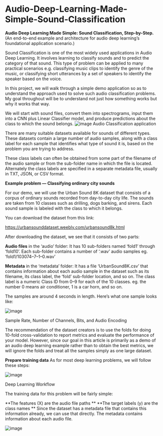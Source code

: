 # Audio-Deep-Learning-Made-Simple-Sound-Classification
**Audio Deep Learning Made Simple: Sound Classification, Step-by-Step.**
(An end-to-end example and architecture for audio deep learning’s foundational application scenario.)

Sound Classification is one of the most widely used applications in Audio Deep Learning. It involves learning to classify sounds and to predict the category of that sound. This type of problem can be applied to many practical scenarios e.g. classifying music clips to identify the genre of the music, or classifying short utterances by a set of speakers to identify the speaker based on the voice.

In this project, we will walk through a simple demo application so as to understand the approach used to solve such audio classification problems. My goal throughout will be to understand not just how something works but why it works that way.

We will start with sound files, convert them into spectrograms, input them into a CNN plus Linear Classifier model, and produce predictions about the class to which the sound belongs.
![image](https://github.com/user-attachments/assets/6deb9f9e-520a-4c25-a6f0-17d5972b1824)
Audio Classification application

There are many suitable datasets available for sounds of different types. These datasets contain a large number of audio samples, along with a class label for each sample that identifies what type of sound it is, based on the problem you are trying to address.

These class labels can often be obtained from some part of the filename of the audio sample or from the sub-folder name in which the file is located. Alternately the class labels are specified in a separate metadata file, usually in TXT, JSON, or CSV format.

**Example problem — Classifying ordinary city sounds**

For our demo, we will use the Urban Sound 8K dataset that consists of a corpus of ordinary sounds recorded from day-to-day city life. The sounds are taken from 10 classes such as drilling, dogs barking, and sirens. Each sound sample is labeled with the class to which it belongs.

You can download the dataset from this link:

https://urbansounddataset.weebly.com/urbansound8k.html

After downloading the dataset, we see that it consists of two parts:

**Audio files** in the ‘audio’ folder: It has 10 sub-folders named ‘fold1’ through ‘fold10’. Each sub-folder contains a number of ‘.wav’ audio samples eg. ‘fold1/103074–7–1–0.wav’

**Metadata** in the ‘metadata’ folder: It has a file ‘UrbanSound8K.csv’ that contains information about each audio sample in the dataset such as its filename, its class label, the ‘fold’ sub-folder location, and so on. The class label is a numeric Class ID from 0–9 for each of the 10 classes. eg. the number 0 means air conditioner, 1 is a car horn, and so on.

The samples are around 4 seconds in length. Here’s what one sample looks like:

![image](https://github.com/user-attachments/assets/ff77a4a4-5354-4fd5-96ed-781a710dda1f)

Sample Rate, Number of Channels, Bits, and Audio Encoding

The recommendation of the dataset creators is to use the folds for doing 10-fold cross-validation to report metrics and evaluate the performance of your model. However, since our goal in this article is primarily as a demo of an audio deep learning example rather than to obtain the best metrics, we will ignore the folds and treat all the samples simply as one large dataset.

**Prepare training data**
As for most deep learning problems, we will follow these steps:

![image](https://github.com/user-attachments/assets/94019b50-a33c-4440-8562-a053b6b1c59d)

Deep Learning Workflow 

The training data for this problem will be fairly simple:

**The features (X) are the audio file paths
**
**The target labels (y) are the class names
**
Since the dataset has a metadata file that contains this information already, we can use that directly. The metadata contains information about each audio file.

![image](https://github.com/user-attachments/assets/03889fe7-c4bb-43c2-ac5b-61f3836545f9)
